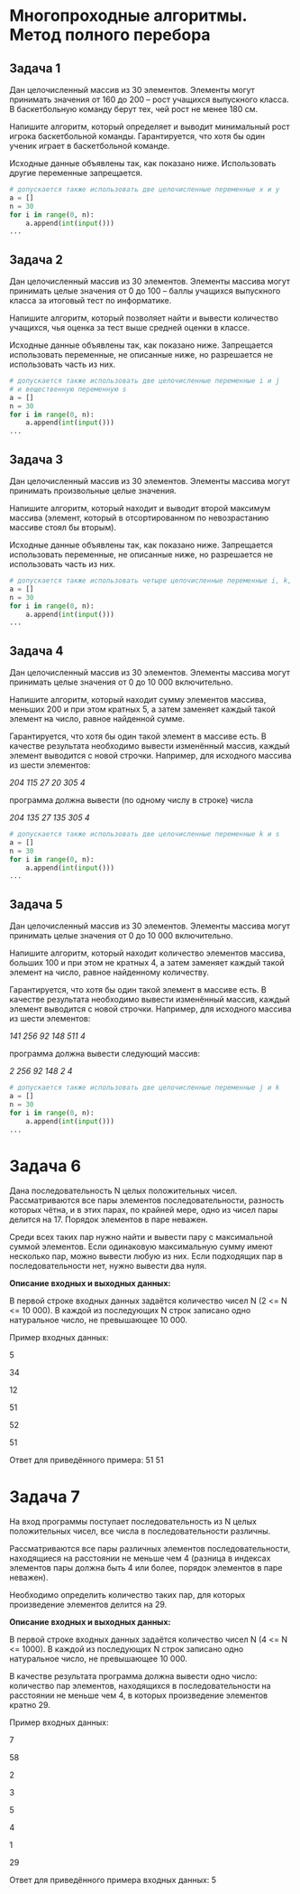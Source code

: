 # Многопроходные алгоритмы. Метод полного перебора

## Задача 1

Дан целочисленный массив из 30 элементов. Элементы могут принимать значения от 
160 до 200 – рост учащихся выпускного класса. В баскетбольную команду берут 
тех, чей рост не менее 180 см.

Напишите алгоритм, который определяет и выводит минимальный рост игрока 
баскетбольной команды. Гарантируется, что хотя бы один ученик играет в 
баскетбольной команде.

Исходные данные объявлены так, как показано ниже. 
Использовать другие переменные запрещается.

```python
# допускается также использовать две целочисленные переменные x и y
a = []
n = 30
for i in range(0, n):
    a.append(int(input()))
...
```

## Задача 2

Дан целочисленный массив из 30 элементов. Элементы массива могут принимать 
целые значения от 0 до 100 – баллы учащихся выпускного класса за итоговый 
тест по информатике.

Напишите алгоритм, который позволяет найти и вывести количество учащихся, чья 
оценка за тест выше средней оценки в классе.

Исходные данные объявлены так, как 
показано ниже. Запрещается использовать переменные, не описанные ниже, но 
разрешается не использовать часть из них.

```python
# допускается также использовать две целочисленные переменные i и j 
# и вещественную переменную s
a = []
n = 30
for i in range(0, n):
    a.append(int(input()))
...
```

## Задача 3

Дан целочисленный массив из 30 элементов. Элементы массива могут принимать 
произвольные целые значения.

Напишите алгоритм, который находит и выводит второй максимум массива (элемент, 
который в отсортированном по невозрастанию массиве стоял бы вторым).

Исходные данные объявлены так, как показано ниже. Запрещается использовать 
переменные, не описанные ниже, но разрешается не использовать часть из них.

```python
# допускается также использовать четыре целочисленные переменные i, k, m и m2
a = []
n = 30
for i in range(0, n):
    a.append(int(input()))
...
```

## Задача 4

Дан целочисленный массив из 30 элементов. Элементы массива могут принимать 
целые значения от 0 до 10 000 включительно.

Напишите алгоритм, который находит сумму элементов массива, меньших 200 и при 
этом кратных 5, а затем заменяет каждый такой элемент на число, равное 
найденной сумме.

Гарантируется, что хотя бы один такой элемент в массиве есть. В качестве 
результата необходимо вывести изменённый массив, каждый элемент выводится с 
новой строчки. Например, для исходного массива из шести элементов:

*204 115 27 20 305 4*

программа должна вывести (по одному числу в строке) числа

*204 135 27 135 305 4*

```python
# допускается также использовать две целочисленные переменные k и s
a = []
n = 30
for i in range(0, n):
    a.append(int(input()))
...
```

## Задача 5

Дан целочисленный массив из 30 элементов. Элементы массива могут принимать 
целые значения от 0 до 10 000 включительно.

Напишите алгоритм, который находит количество элементов массива, больших 100 
и при этом не кратных 4, а затем заменяет каждый такой элемент на число, равное 
найденному количеству.

Гарантируется, что хотя бы один такой элемент в массиве есть. В качестве 
результата необходимо вывести изменённый массив, каждый элемент выводится с 
новой строчки. Например, для исходного массива из шести элементов:

*141 256 92 148 511 4*

программа должна вывести следующий массив:

*2 256 92 148 2 4*

```python
# допускается также использовать две целочисленные переменные j и k
a = []
n = 30
for i in range(0, n):
    a.append(int(input()))
...
```

# Задача 6

Дана последовательность N целых положительных чисел. Рассматриваются все пары 
элементов последовательности, разность которых чётна, и в этих парах, по 
крайней мере, одно из чисел пары делится на 17. Порядок элементов в паре 
неважен.

Среди всех таких пар нужно найти и вывести пару с максимальной суммой 
элементов. Если одинаковую максимальную сумму имеют несколько пар, можно 
вывести любую из них. Если подходящих пар в последовательности нет, нужно 
вывести два нуля.

**Описание входных и выходных данных:**

В первой строке входных данных задаётся количество чисел N (2 <= N <= 10 000). 
В каждой из последующих N строк записано одно натуральное число, не превышающее 
10 000.

Пример входных данных:

5

34

12

51

52

51

Ответ для приведённого примера: 51 51

# Задача 7

На вход программы поступает последовательность из N целых положительных чисел, 
все числа в последовательности различны.

Рассматриваются все пары различных элементов последовательности, находящиеся 
на расстоянии не меньше чем 4 (разница в индексах элементов пары должна быть 
4 или более, порядок элементов в паре неважен).

Необходимо определить количество таких пар, для которых произведение элементов 
делится на 29.

**Описание входных и выходных данных:**

В первой строке входных данных задаётся количество чисел N (4 <= N <= 1000). 
В каждой из последующих N строк записано одно натуральное число, не превышающее 
10 000.

В качестве результата программа должна вывести одно число: количество пар 
элементов, находящихся в последовательности на расстоянии не меньше чем 4, 
в которых произведение элементов кратно 29.

Пример входных данных:

7

58

2

3

5

4

1

29

Ответ для приведённого примера входных данных: 5

